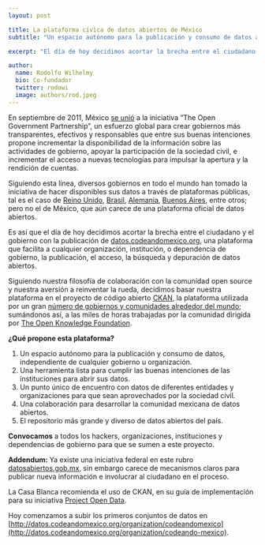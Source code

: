 ```yaml
---
layout: post

title: La plataforma cívica de datos abiertos de México
subtitle: "Un espacio autónomo para la publicación y consumo de datos abiertos"

excerpt: "El día de hoy decidimos acortar la brecha entre el ciudadano y el gobierno con la publicación de datos.codeandomexico.org"

author:
  name: Rodolfo Wilhelmy
  bio: Co-fundador
  twitter: rodowi
  image: authors/rod.jpeg
---
```


En septiembre de 2011, México [se unió](http://www.opengovpartnership.org/countries/mexico) a la iniciativa “The Open Government Partnership”, 
un esfuerzo global para crear gobiernos más transparentes, efectivos y responsables que entre sus buenas intenciones propone incrementar 
la disponibilidad de la información sobre las actividades de gobierno, apoyar la participación de la sociedad civil, e incrementar el acceso a 
nuevas tecnologías para impulsar la apertura y la rendición de cuentas.

Siguiendo esta línea, diversos gobiernos en todo el mundo han tomado la iniciativa de hacer disponibles sus datos a través de plataformas 
públicas, tal es el caso de [Reino Unido](www.data.gov.uk), [Brasil](http://dados.gov.br/ ), [Alemania](https://www.govdata.de/ ), 
[Buenos Aires](http://data.buenosaires.gob.ar/ ), entre otros; pero no el de México, que aún carece de una plataforma oficial de datos abiertos.

Es así que el día de hoy decidimos acortar la brecha entre el ciudadano y el gobierno con la publicación de [datos.codeandomexico.org](datos.codeandomexico.org), 
una plataforma que facilita a cualquier organización, institución, o dependencia de gobierno, la publicación, el acceso, la búsqueda y depuración de datos abiertos.

Siguiendo nuestra filosofía de colaboración con la comunidad open source y nuestra aversión a reinventar la rueda, decidimos basar nuestra 
plataforma en el proyecto de código abierto [CKAN](ckan.org), la plataforma utilizada por un gran [número de gobiernos y comunidades alrededor 
del mundo](ckan.org/instances); sumándonos así, a las miles de horas trabajadas por la comunidad dirigida por [The Open Knowledge Foundation](www.okfn.org ).

**¿Qué propone esta plataforma?**
1. Un espacio autónomo para la publicación y consumo de datos, independiente de cualquier gobierno u organización.
2. Una herramienta lista para cumplir las buenas intenciones de las instituciones para abrir sus datos.
3. Un punto único de encuentro con datos de diferentes entidades y organizaciones para que sean aprovechados por la sociedad civil.
4. Una colaboración para desarrollar la comunidad mexicana de datos abiertos.
5. El repositorio más grande y diverso de datos abiertos del país.

**Convocamos** a todos los hackers, organizaciones, instituciones y dependencias de gobierno para que se sumen a este proyecto.

**Addendum:**
Ya existe una iniciativa federal en este rubro [datosabiertos.gob.mx](http://datosabiertos.gob.mx), sin embargo carece de mecanismos claros 
para publicar nueva información e involucrar al ciudadano en el proceso.

La Casa Blanca recomienda el uso de CKAN, en su guía de implementación para su iniciativa [Project Open Data](http://project-open-data.github.io/implementation-guide/).

Hoy comenzamos a subir los primeros conjuntos de datos en [http://datos.codeandomexico.org/organization/codeandomexico](http://datos.codeandomexico.org/organization/codeando-mexico).
